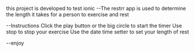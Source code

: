 this project is developed to test ionic
--The restrr app is used to determine the length it takes for a person to exercise and rest

--Instructions
Click the play button or the big circle to start the timer
Use stop to stop your exercise
Use the date time setter to set your length of rest


--enjoy
